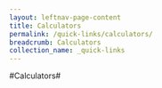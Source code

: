 ```yaml
---
layout: leftnav-page-content
title: Calculators
permalink: /quick-links/calculators/
breadcrumb: Calculators
collection_name: _quick-links
---
```

#Calculators#
